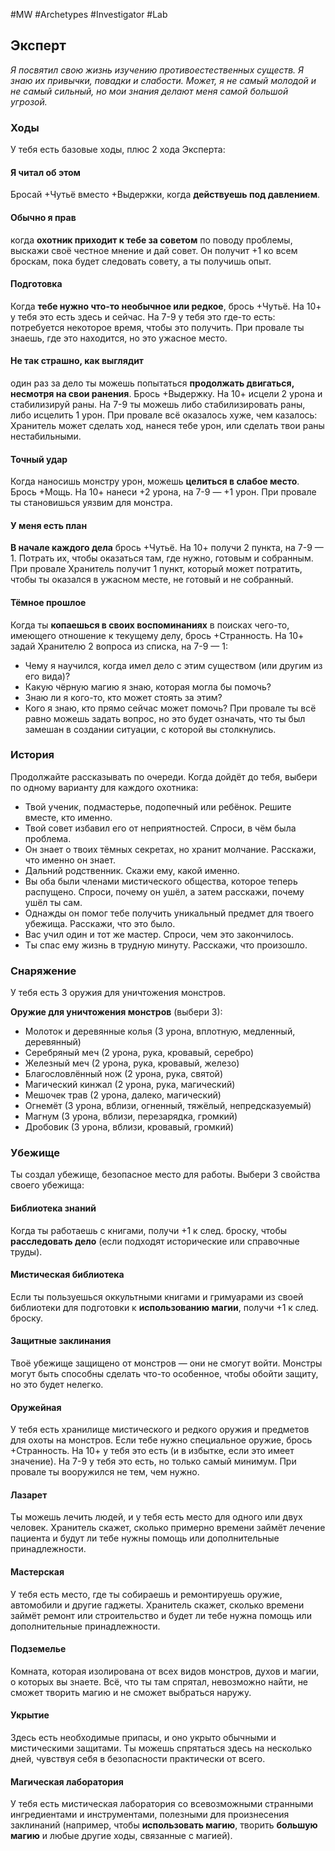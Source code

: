 #MW #Archetypes #Investigator #Lab

## Эксперт
*Я посвятил свою жизнь изучению противоестественных существ. Я знаю их привычки, повадки и слабости. Может, я не самый молодой и не самый сильный, но мои знания делают меня самой большой угрозой.*

### Ходы
У тебя есть базовые ходы, плюс 2 хода Эксперта: 

#### Я читал об этом
Бросай +Чутьё вместо +Выдержки, когда **действуешь под давлением**. 

#### Обычно я прав
когда **охотник приходит к тебе за советом** по поводу проблемы, выскажи своё честное мнение и дай совет. Он получит +1 ко всем броскам, пока будет следовать совету, а ты получишь опыт. 

#### Подготовка
Когда **тебе нужно что-то необычное или редкое**, брось +Чутьё. На 10+ у тебя это есть здесь и сейчас. На 7-9 у тебя это где-то есть: потребуется некоторое время, чтобы это получить. При провале ты знаешь, где это находится, но это ужасное место. 

#### Не так страшно, как выглядит
один раз за дело ты можешь попытаться **продолжать двигаться, несмотря на свои ранения**. Брось +Выдержку. На 10+ исцели 2 урона и стабилизируй раны. На 7-9 ты можешь либо стабилизировать раны, либо исцелить 1 урон. При провале всё оказалось хуже, чем казалось: Хранитель может сделать ход, нанеся тебе урон, или сделать твои раны нестабильными. 

#### Точный удар
Когда наносишь монстру урон, можешь **целиться в слабое место**. Брось +Мощь. На 10+ нанеси +2 урона, на 7-9 — +1 урон. При провале ты становишься уязвим для монстра. 

#### У меня есть план
**В начале каждого дела** брось +Чутьё. На 10+ получи 2 пункта, на 7-9 — 1. Потрать их, чтобы оказаться там, где нужно, готовым и собранным. При провале Хранитель получит 1 пункт, который может потратить, чтобы ты оказался в ужасном месте, не готовый и не собранный. 

#### Тёмное прошлое
Когда ты **копаешься в своих воспоминаниях** в поисках чего-то, имеющего отношение к текущему делу, брось +Странность. На 10+ задай Хранителю 2 вопроса из списка, на 7-9 — 1: 
-  Чему я научился, когда имел дело с этим существом (или другим из его вида)? 
-  Какую чёрную магию я знаю, которая могла бы помочь? 
-  Знаю ли я кого-то, кто может стоять за этим? 
-  Кого я знаю, кто прямо сейчас может помочь? 
При провале ты всё равно можешь задать вопрос, но это будет означать, что ты был замешан в создании ситуации, с которой вы столкнулись. 

### История
Продолжайте рассказывать по очереди. Когда дойдёт до тебя, выбери по одному варианту для каждого охотника: 
-  Твой ученик, подмастерье, подопечный или ребёнок. Решите вместе, кто именно. 
-  Твой совет избавил его от неприятностей. Спроси, в чём была проблема. 
-  Он знает о твоих тёмных секретах, но хранит молчание. Расскажи, что именно он знает. 
-  Дальний родственник. Скажи ему, какой именно. 
-  Вы оба были членами мистического общества, которое теперь распущено. Спроси, почему он ушёл, а затем расскажи, почему ушёл ты сам. 
-  Однажды он помог тебе получить уникальный предмет для твоего убежища. Расскажи, что это было. 
-  Вас учил один и тот же мастер. Спроси, чем это закончилось. 
-  Ты спас ему жизнь в трудную минуту. Расскажи, что произошло.

### Снаряжение
У тебя есть 3 оружия для уничтожения монстров. 

**Оружие для уничтожения монстров** (выбери 3): 
- Молоток и деревянные колья (3 урона, вплотную, медленный, деревянный) 
- Серебряный меч (2 урона, рука, кровавый, серебро) 
- Железный меч (2 урона, рука, кровавый, железо) 
- Благословлённый нож (2 урона, рука, святой) 
- Магический кинжал (2 урона, рука, магический) 
- Мешочек трав (2 урона, далеко, магический) 
- Огнемёт (3 урона, вблизи, огненный, тяжёлый, непредсказуемый) 
- Магнум (3 урона, вблизи, перезарядка, громкий) 
- Дробовик (3 урона, вблизи, кровавый, громкий) 

### Убежище
Ты создал убежище, безопасное место для работы. Выбери 3 свойства своего убежища: 

#### Библиотека знаний
Когда ты работаешь с книгами, получи +1 к след. броску, чтобы **расследовать дело** (если подходят исторические или справочные труды). 

#### Мистическая библиотека
Если ты пользуешься оккультными книгами и гримуарами из своей библиотеки для подготовки к **использованию магии**, получи +1 к след. броску. 

#### Защитные заклинания
Твоё убежище защищено от монстров — они не смогут войти. Монстры могут быть способны сделать что-то особенное, чтобы обойти защиту, но это будет нелегко. 

#### Оружейная
У тебя есть хранилище мистического и редкого оружия и предметов для охоты на монстров. Если тебе нужно специальное оружие, брось +Странность. На 10+ у тебя это есть (и в избытке, если это имеет значение). На 7-9 у тебя это есть, но только самый минимум. При провале ты вооружился не тем, чем нужно. 

#### Лазарет
Ты можешь лечить людей, и у тебя есть место для одного или двух человек. Хранитель скажет, сколько примерно времени займёт лечение пациента и будут ли тебе нужны помощь или дополнительные принадлежности. 

#### Мастерская
У тебя есть место, где ты собираешь и ремонтируешь оружие, автомобили и другие гаджеты. Хранитель скажет, сколько времени займёт ремонт или строительство и будет ли тебе нужна помощь или дополнительные принадлежности. 

#### Подземелье
Комната, которая изолирована от всех видов монстров, духов и магии, о которых вы знаете. Всё, что ты там спрятал, невозможно найти, не сможет творить магию и не сможет выбраться наружу. 

#### Укрытие
Здесь есть необходимые припасы, и оно укрыто обычными и мистическими защитами. Ты можешь спрятаться здесь на несколько дней, чувствуя себя в безопасности практически от всего. 

#### Магическая лаборатория
У тебя есть мистическая лаборатория со всевозможными странными ингредиентами и инструментами, полезными для произнесения заклинаний (например, чтобы **использовать магию**, творить **большую магию** и любые другие ходы, связанные с магией).